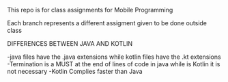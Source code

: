 
This repo is for class assignments for Mobile Programming

Each branch represents a different assigment given to be done outside class





DIFFERENCES BETWEEN JAVA AND KOTLIN

-java files have the .java extensions while kotlin files have the .kt extensions
-Termination is a MUST at the end of lines of code in java while is Kotlin it is not necessary
-Kotlin Complies faster than Java



